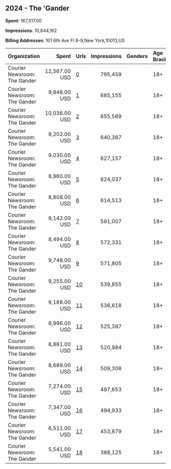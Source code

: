 ## 2024 - The 'Gander 
**Spent**: 167,517.00

**Impressions**: 10,844,162

**Billing Addresses**: 101 6th Ave Fl 8-9,New York,10013,US

|Organization|Spent|Urls|Impressions|Genders|Age Brackets|Country Codes|
|:---|---:|:---|---:|:---|:---|:---|
|Courier Newsroom: The Gander|12,567.00 USD|[0](https://www.snap.com/political-ads/asset/3ebfb97d97e6263bcd4d36e408185b4f4d55e9a7e8a077ddf23a0dafe59ab626?mediaType=mp4)|795,459||18+|united states|
|Courier Newsroom: The Gander|9,848.00 USD|[1](https://www.snap.com/political-ads/asset/b98190744834bd4670336c41e541d6ee4f6ac5f00edb78bacf4190028d2bef41?mediaType=mp4)|685,155||18+|united states|
|Courier Newsroom: The Gander|10,036.00 USD|[2](https://www.snap.com/political-ads/asset/27edd94ca36c15ac0c286919ab88701d938f92b2e077c4cbab7d484cddeca6ab?mediaType=mp4)|655,569||18+|united states|
|Courier Newsroom: The Gander|9,202.00 USD|[3](https://www.snap.com/political-ads/asset/4853fb786e2f0ec41096ca8fa704d34f4eca858caeb2d478b4e97282b5c49abc?mediaType=mp4)|640,387||18+|united states|
|Courier Newsroom: The Gander|9,030.00 USD|[4](https://www.snap.com/political-ads/asset/a98ea5c9cdbf9995a5b85203cfd858c5da8946a040ec72b12a22eb0b26ec0286?mediaType=mp4)|627,157||18+|united states|
|Courier Newsroom: The Gander|8,960.00 USD|[5](https://www.snap.com/political-ads/asset/62d1080a4a87bbeda6dd926dd7cb0664d612f21d4440daca6edee53debf3e56c?mediaType=mp4)|624,037||18+|united states|
|Courier Newsroom: The Gander|8,808.00 USD|[6](https://www.snap.com/political-ads/asset/912d5e9e3ace6f79d073039a7574aa4ad09762641c05dc1cb2894560f0bfefef?mediaType=mp4)|614,513||18+|united states|
|Courier Newsroom: The Gander|9,142.00 USD|[7](https://www.snap.com/political-ads/asset/8d90736de1b423073438f4405784dbb955b92e573faf89805a7d528093870e56?mediaType=mp4)|591,007||18+|united states|
|Courier Newsroom: The Gander|8,494.00 USD|[8](https://www.snap.com/political-ads/asset/62703cfd71febd1ea6fac800db4af9d05025457df342e669c8f14bba62bdc480?mediaType=mp4)|572,331||18+|united states|
|Courier Newsroom: The Gander|9,748.00 USD|[9](https://www.snap.com/political-ads/asset/3310dedfc283e246d1b8cb19fbdbfdacee157c5d9a4b42f36753113cc10bf89f?mediaType=mp4)|571,805||18+|united states|
|Courier Newsroom: The Gander|9,255.00 USD|[10](https://www.snap.com/political-ads/asset/1bc790a4e2a1cf49fa1c50b3ac1ff0b3037f6922d85ff1e182979dc17267eca3?mediaType=mp4)|539,855||18+|united states|
|Courier Newsroom: The Gander|9,188.00 USD|[11](https://www.snap.com/political-ads/asset/b4c630803cd7dd4bbfb1b012e9f24344aab3524c16ee510a631e4639f6e5fc26?mediaType=mp4)|536,618||18+|united states|
|Courier Newsroom: The Gander|8,996.00 USD|[12](https://www.snap.com/political-ads/asset/c17110df72ca4ed6da8e323c8c5c65adb171538b01e67128363a1cda6f5735f1?mediaType=mp4)|525,387||18+|united states|
|Courier Newsroom: The Gander|8,881.00 USD|[13](https://www.snap.com/political-ads/asset/cf0498f0a43341d102b7f1e89f0495004aeaf696e7946be68f7866d628cac231?mediaType=mp4)|520,984||18+|united states|
|Courier Newsroom: The Gander|8,689.00 USD|[14](https://www.snap.com/political-ads/asset/acb88eb2f48f3fcb94ab218ebd42228dd164740e87f30130e8127e5f66356970?mediaType=mp4)|509,308||18+|united states|
|Courier Newsroom: The Gander|7,274.00 USD|[15](https://www.snap.com/political-ads/asset/e603cf13c8769545286e0e8dd77ddc9fc2fbd1df5db37719ef15e56b03d1ca52?mediaType=mp4)|497,653||18+|united states|
|Courier Newsroom: The Gander|7,347.00 USD|[16](https://www.snap.com/political-ads/asset/188a246f2857716980c3db0dae7dee7e97d7784d6b6486ab1da56e8aa0182b2f?mediaType=mp4)|494,933||18+|united states|
|Courier Newsroom: The Gander|6,511.00 USD|[17](https://www.snap.com/political-ads/asset/61683caa836a5a2d632abe2c2b10cde02fed79a7d34d92ab1f990c1b65334be2?mediaType=mp4)|453,879||18+|united states|
|Courier Newsroom: The Gander|5,541.00 USD|[18](https://www.snap.com/political-ads/asset/74addfac9cb473da2393bb7a3c3aca5cfb7964a513fe0c70646f076255f10c99?mediaType=mp4)|388,125||18+|united states|
